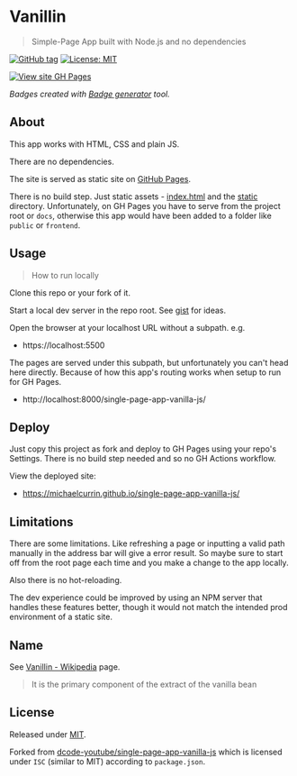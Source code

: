 # Vanillin
> Simple-Page App built with Node.js and no dependencies

[![GitHub tag](https://img.shields.io/github/tag/MichaelCurrin/single-page-app-vanilla-js)](https://github.com/MichaelCurrin/single-page-app-vanilla-js/tags/?include_prereleases&sort=semver)
[![License: MIT](https://img.shields.io/badge/License-MIT-blue)](#license)

<p align="center">

[![View site GH Pages](https://img.shields.io/badge/View_site-GH_Pages-green?style=for-the-badge)](https://michaelcurrin.github.io/single-page-app-vanilla-js/)

</p>

_Badges created with [Badge generator](https://michaelcurrin.github.io/badge-generator/badge-generator) tool._


## About

This app works with HTML, CSS and plain JS.

There are no dependencies.

The site is served as static site on [GitHub Pages](https://pages.github.com/).

There is no build step. Just static assets - [index.html](/index.html) and the [static](/static/) directory. Unfortunately, on GH Pages you have to serve from the project root or `docs`, otherwise this app would have been added to a folder like `public` or `frontend`.


## Usage
> How to run locally

Clone this repo or your fork of it.

Start a local dev server in the repo root. See [gist](https://gist.github.com/MichaelCurrin/1a6116a4e0918c8468dc7e1a701a5f95) for ideas.

Open the browser at your localhost URL without a subpath. e.g.

- https://localhost:5500

The pages are served under this subpath, but unfortunately you can't head here directly. Because of how this app's routing works when setup to run for GH Pages.

- http://localhost:8000/single-page-app-vanilla-js/



## Deploy

Just copy this project as fork and deploy to GH Pages using your repo's Settings. There is no build step needed and so no GH Actions workflow.

View the deployed site:

- https://michaelcurrin.github.io/single-page-app-vanilla-js/



## Limitations

There are some limitations. Like refreshing a page or inputting a valid path manually in the address bar will give a error result. So maybe sure to start off from the root page each time and you make a change to the app locally.

Also there is no hot-reloading.

The dev experience could be improved by using an NPM server that handles these features better, though it would not match the intended prod environment of a static site.

## Name

See [Vanillin - Wikipedia](https://en.wikipedia.org/wiki/Vanillin) page.

> It is the primary component of the extract of the vanilla bean


## License

Released under [MIT](/LICENSE).

Forked from [dcode-youtube/single-page-app-vanilla-js](https://github.com/dcode-youtube/single-page-app-vanilla-js) which is licensed under `ISC` (similar to MIT) according to `package.json`.
